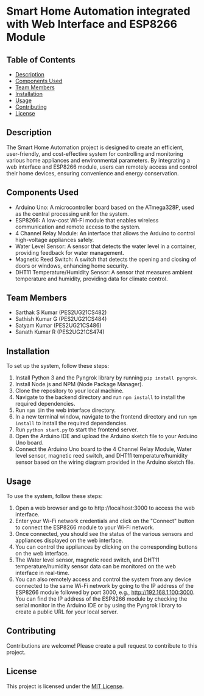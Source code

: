 

# Smart Home Automation integrated with Web Interface and ESP8266 Module


## Table of Contents
- [Description](#description)
- [Components Used](#components-used)
- [Team Members](#team-members)
- [Installation](#installation)
- [Usage](#usage)
- [Contributing](#contributing)
- [License](#license)

## Description

The Smart Home Automation project is designed to create an efficient, user-friendly, and cost-effective system for controlling and monitoring various home appliances and environmental parameters. By integrating a web interface and ESP8266 module, users can remotely access and control their home devices, ensuring convenience and energy conservation. 



## Components Used

- Arduino Uno: A microcontroller board based on the ATmega328P, used as the central processing unit for the system.
- ESP8266: A low-cost Wi-Fi module that enables wireless communication and remote access to the system.
- 4 Channel Relay Module: An interface that allows the Arduino to control high-voltage appliances safely.
- Water Level Sensor: A sensor that detects the water level in a container, providing feedback for water management.
- Magnetic Reed Switch: A switch that detects the opening and closing of doors or windows, enhancing home security.
- DHT11 Temperature/Humidity Sensor: A sensor that measures ambient temperature and humidity, providing data for climate control.


## Team Members 

- Sarthak S Kumar (PES2UG21CS482)
- Sathish Kumar G (PES2UG21CS484)
- Satyam Kumar    (PES2UG21CS486)
- Sanath Kumar R  (PES2UG21CS474)


## Installation

To set up the system, follow these steps:

1. Install Python 3 and the Pyngrok library by running `pip install pyngrok`.
2. Install Node.js and NPM (Node Package Manager).
3. Clone the repository to your local machine.
4. Navigate to the backend directory and run `npm install` to install the required dependencies.
5. Run `npm i`in the web interface directory.
6. In a new terminal window, navigate to the frontend directory and run `npm install` to install the required dependencies.
7. Run `python start.py` to start the frontend server.
8. Open the Arduino IDE and upload the Arduino sketch file to your Arduino Uno board.
9. Connect the Arduino Uno board to the 4 Channel Relay Module, Water level sensor, magnetic reed switch, and DHT11 temperature/humidity sensor based on the wiring diagram provided in the Arduino sketch file.

## Usage

To use the system, follow these steps:

1. Open a web browser and go to http://localhost:3000 to access the web interface.
2. Enter your Wi-Fi network credentials and click on the "Connect" button to connect the ESP8266 module to your Wi-Fi network.
3. Once connected, you should see the status of the various sensors and appliances displayed on the web interface.
4. You can control the appliances by clicking on the corresponding buttons on the web interface.
5. The Water level sensor, magnetic reed switch, and DHT11 temperature/humidity sensor data can be monitored on the web interface in real-time.
6. You can also remotely access and control the system from any device connected to the same Wi-Fi network by going to the IP address of the ESP8266 module followed by port 3000, e.g., http://192.168.1.100:3000. You can find the IP address of the ESP8266 module by checking the serial monitor in the Arduino IDE or by using the Pyngrok library to create a public URL for your local server.

## Contributing

Contributions are welcome! Please create a pull request to contribute to this project.

## License

This project is licensed under the [MIT License](https://opensource.org/licenses/MIT).
